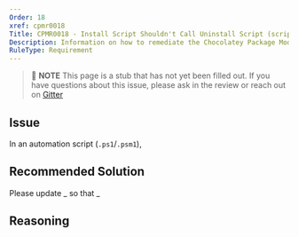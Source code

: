 ```yaml
---
Order: 18
xref: cpmr0018
Title: CPMR0018 - Install Script Shouldn't Call Uninstall Script (script)
Description: Information on how to remediate the Chocolatey Package Moderation Rule 0018
RuleType: Requirement
---
```


<?! Include "../../../../../shared/package-validator-rule-requirement.txt" /?>

> :memo: **NOTE** This page is a stub that has not yet been filled out. If you have questions about this issue, please ask in the review or reach out on [Gitter](https://gitter.im/chocolatey/chocolatey.org)

## Issue

In an automation script (`.ps1`/`.psm1`),

## Recommended Solution

Please update _ so that _

## Reasoning
